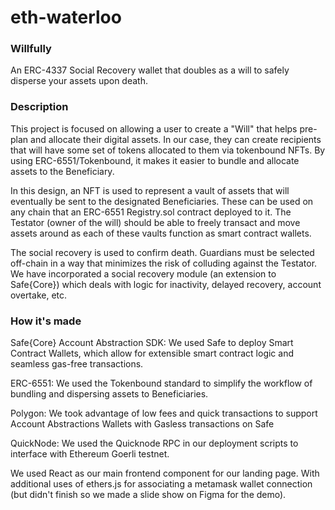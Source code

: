 # eth-waterloo

### Willfully

An ERC-4337 Social Recovery wallet that doubles as a will to safely disperse your assets upon death.

### Description

This project is focused on allowing a user to create a "Will" that helps pre-plan and allocate their digital assets. In our case, they can create recipients that will have some set of tokens allocated to them via tokenbound NFTs. By using ERC-6551/Tokenbound, it makes it easier to bundle and allocate assets to the Beneficiary.

In this design, an NFT is used to represent a vault of assets that will eventually be sent to the designated Beneficiaries. These can be used on any chain that an ERC-6551 Registry.sol contract deployed to it. The Testator (owner of the will) should be able to freely transact and move assets around as each of these vaults function as smart contract wallets.

The social recovery is used to confirm death. Guardians must be selected off-chain in a way that minimizes the risk of colluding against the Testator. We have incorporated a social recovery module (an extension to Safe{Core}) which deals with logic for inactivity, delayed recovery, account overtake, etc.

### How it's made

Safe{Core} Account Abstraction SDK: We used Safe to deploy Smart Contract Wallets, which allow for extensible smart contract logic and seamless gas-free transactions.

ERC-6551: We used the Tokenbound standard to simplify the workflow of bundling and dispersing assets to Beneficiaries.

Polygon: We took advantage of low fees and quick transactions to support Account Abstractions Wallets with Gasless transactions on Safe

QuickNode: We used the Quicknode RPC in our deployment scripts to interface with Ethereum Goerli testnet.

We used React as our main frontend component for our landing page. With additional uses of ethers.js for associating a metamask wallet connection (but didn't finish so we made a slide show on Figma for the demo).
